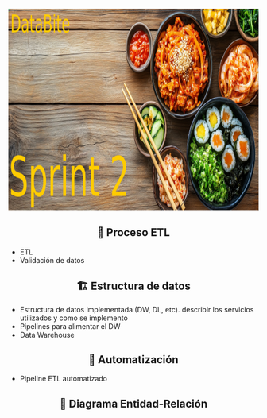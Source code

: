 <p align="center">
<img src="imagenes/Banner_2.png" width="996" height="406""  >
</p>

<h2 align='center'> 🔄  Proceso ETL</h2>

<ul>
   
   <li> ETL</li>
   <li> Validación de datos</li>
      
</ul>




<h2 align='center'> 🏗️ Estructura de datos</h2>

<ul>
   
  <li> Estructura de datos implementada (DW, DL, etc). describir los servicios utilizados y como se implemento</li>
  <li> Pipelines para alimentar el DW</li>
  <li> Data Warehouse</li>
     
</ul>


<h2 align='center'> 🔄 Automatización</h2>

<ul>
   
  <li> Pipeline ETL automatizado</li>
     
</ul>



<h2 align='center'> 🧩 Diagrama Entidad-Relación</h2>

